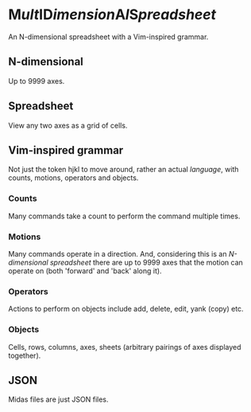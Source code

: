 # M*ult*ID*imension*A*l*S*preadsheet*
An N-dimensional spreadsheet with a Vim-inspired grammar.

## N-dimensional
Up to 9999 axes.

## Spreadsheet
View any two axes as a grid of cells.

## Vim-inspired grammar
Not just the token hjkl to move around, rather an actual *language*, with counts, motions, operators and objects.

### Counts
Many commands take a count to perform the command multiple times.

### Motions
Many commands operate in a direction. And, considering this is an *N-dimensional spreadsheet* there are up to 9999 axes that the motion can operate on (both 'forward' and 'back' along it).

### Operators
Actions to perform on objects include add, delete, edit, yank (copy) etc.

### Objects
Cells, rows, columns, axes, sheets (arbitrary pairings of axes displayed together).

## JSON
Midas files are just JSON files.
